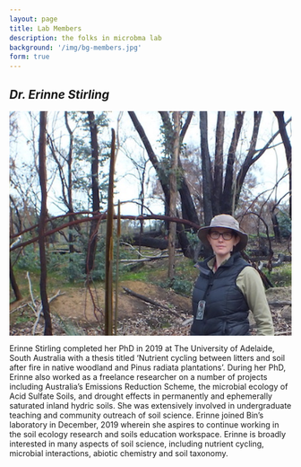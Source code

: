 ```yaml
---
layout: page
title: Lab Members
description: the folks in microbma lab
background: '/img/bg-members.jpg'
form: true
---
```


## *Dr. Erinne Stirling*

<img src="members/erinne.jpg" height="400"  align="center">

Erinne Stirling completed her PhD in 2019 at The University of Adelaide, South Australia with a thesis titled ‘Nutrient cycling between litters and soil after fire in native woodland and Pinus radiata plantations’. During her PhD, Erinne also worked as a freelance researcher on a number of projects including Australia’s Emissions Reduction Scheme, the microbial ecology of Acid Sulfate Soils, and drought effects in permanently and ephemerally saturated inland hydric soils. She was extensively involved in undergraduate teaching and community outreach of soil science. Erinne joined Bin’s laboratory in December, 2019 wherein she aspires to continue working in the soil ecology research and soils education workspace. Erinne is broadly interested in many aspects of soil science, including nutrient cycling, microbial interactions, abiotic chemistry and soil taxonomy.
